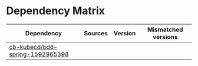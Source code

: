 # Dependency Matrix

Dependency | Sources | Version | Mismatched versions
---------- | ------- | ------- | -------------------
[cb-kubecd/bdd-spring-1592965398](https://github.com/cb-kubecd/bdd-spring-1592965398.git) |  | []() | 
